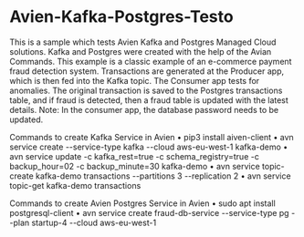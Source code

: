 # Avien-Kafka-Postgres-Testo

This is a sample which tests Avien Kafka and Postgres Managed Cloud solutions.
Kafka and Postgres were created with the help of the Avian Commands.
This example is a classic example of an e-commerce payment fraud detection system.
Transactions are generated at the Producer app, which is then fed into the Kafka topic. The Consumer app tests for anomalies. 
The original transaction is saved to the Postgres transactions table, and if fraud is detected, then a fraud table is updated with the latest details.
Note: In the consumer app, the database password needs to be updated. 

Commands to create Kafka Service in Avien
•	pip3 install aiven-client
•	avn service create --service-type kafka --cloud aws-eu-west-1  kafka-demo
•	avn service update -c kafka_rest=true -c schema_registry=true -c backup_hour=02 -c backup_minute=30 kafka-demo
•	avn service topic-create kafka-demo transactions --partitions 3 --replication 2 
•	avn service topic-get kafka-demo transactions

Commands to create Avien Postgres Service in Avien
•	sudo apt install postgresql-client
•	avn service create fraud-db-service --service-type pg  --plan startup-4 --cloud aws-eu-west-1


